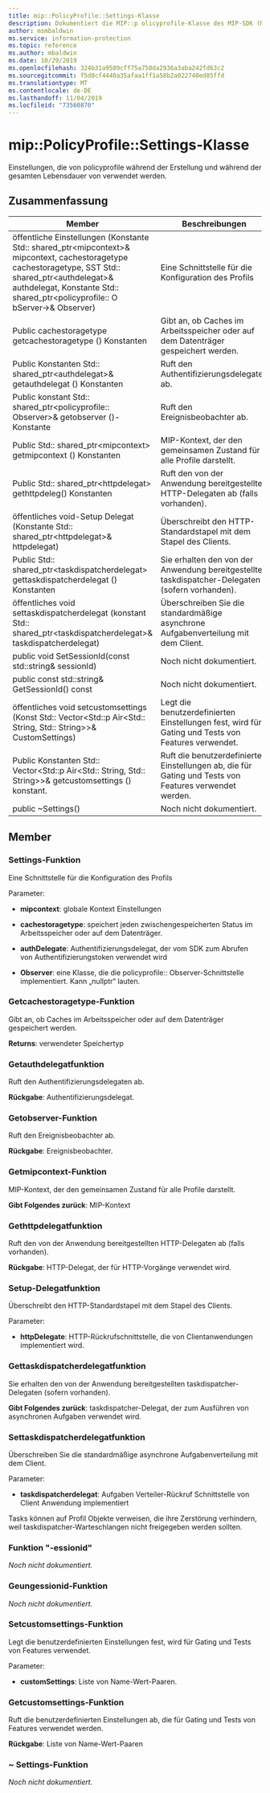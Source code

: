 ```yaml
---
title: mip::PolicyProfile::Settings-Klasse
description: Dokumentiert die MIP::p olicyprofile-Klasse des MIP-SDK (Microsoft Information Protection).
author: msmbaldwin
ms.service: information-protection
ms.topic: reference
ms.author: mbaldwin
ms.date: 10/29/2019
ms.openlocfilehash: 324b31a9589cff75a758da2936a3aba242fd63c2
ms.sourcegitcommit: f5d8cf4440a35afaa1ff1a58b2a022740ed85ffd
ms.translationtype: MT
ms.contentlocale: de-DE
ms.lasthandoff: 11/04/2019
ms.locfileid: "73560870"
---
```

# <a name="class-mippolicyprofilesettings"></a>mip::PolicyProfile::Settings-Klasse 
Einstellungen, die von policyprofile während der Erstellung und während der gesamten Lebensdauer von verwendet werden.
  
## <a name="summary"></a>Zusammenfassung
 Member                        | Beschreibungen                                
--------------------------------|---------------------------------------------
öffentliche Einstellungen (Konstante Std:: shared_ptr\<mipcontext\>& mipcontext, cachestoragetype cachestoragetype, SST Std:: shared_ptr\<authdelegat\>& authdelegat, Konstante Std:: shared_ptr\<policyprofile:: O bServer-\>& Observer)  |  Eine Schnittstelle für die Konfiguration des Profils
Public cachestoragetype getcachestoragetype () Konstanten  |  Gibt an, ob Caches im Arbeitsspeicher oder auf dem Datenträger gespeichert werden.
Public Konstanten Std:: shared_ptr\<authdelegat\>& getauthdelegat () Konstanten  |  Ruft den Authentifizierungsdelegaten ab.
Public konstant Std:: shared_ptr\<policyprofile:: Observer\>& getobserver ()-Konstante  |  Ruft den Ereignisbeobachter ab.
Public Std:: shared_ptr\<mipcontext\> getmipcontext () Konstanten  |  MIP-Kontext, der den gemeinsamen Zustand für alle Profile darstellt.
Public Std:: shared_ptr\<httpdelegat\> gethttpdeleg() Konstanten  |  Ruft den von der Anwendung bereitgestellten HTTP-Delegaten ab (falls vorhanden).
öffentliches void-Setup Delegat (Konstante Std:: shared_ptr\<httpdelegat\>& httpdelegat)  |  Überschreibt den HTTP-Standardstapel mit dem Stapel des Clients.
Public Std:: shared_ptr\<taskdispatcherdelegat\> gettaskdispatcherdelegat () Konstanten  |  Sie erhalten den von der Anwendung bereitgestellten taskdispatcher-Delegaten (sofern vorhanden).
öffentliches void settaskdispatcherdelegat (konstant Std:: shared_ptr\<taskdispatcherdelegat\>& taskdispatcherdelegat)  |  Überschreiben Sie die standardmäßige asynchrone Aufgabenverteilung mit dem Client.
public void SetSessionId(const std::string& sessionId)  | Noch nicht dokumentiert.
public const std::string& GetSessionId() const  | Noch nicht dokumentiert.
öffentliches void setcustomsettings (Konst Std:: Vector\<Std::p Air\<Std:: String, Std:: String\>\>& CustomSettings)  |  Legt die benutzerdefinierten Einstellungen fest, wird für Gating und Tests von Features verwendet.
Public Konstanten Std:: Vector\<Std::p Air\<Std:: String, Std:: String\>\>& getcustomsettings () konstant.  |  Ruft die benutzerdefinierten Einstellungen ab, die für Gating und Tests von Features verwendet werden.
public ~Settings()  | Noch nicht dokumentiert.
  
## <a name="members"></a>Member
  
### <a name="settings-function"></a>Settings-Funktion
Eine Schnittstelle für die Konfiguration des Profils

Parameter:  
* **mipcontext**: globale Kontext Einstellungen 


* **cachestoragetype**: speichert jeden zwischengespeicherten Status im Arbeitsspeicher oder auf dem Datenträger. 


* **authDelegate**: Authentifizierungsdelegat, der vom SDK zum Abrufen von Authentifizierungstoken verwendet wird 


* **Observer**: eine Klasse, die die policyprofile:: Observer-Schnittstelle implementiert. Kann „nullptr“ lauten.


  
### <a name="getcachestoragetype-function"></a>Getcachestoragetype-Funktion
Gibt an, ob Caches im Arbeitsspeicher oder auf dem Datenträger gespeichert werden.

  
**Returns**: verwendeter Speichertyp
  
### <a name="getauthdelegate-function"></a>Getauthdelegatfunktion
Ruft den Authentifizierungsdelegaten ab.

  
**Rückgabe**: Authentifizierungsdelegat.
  
### <a name="getobserver-function"></a>Getobserver-Funktion
Ruft den Ereignisbeobachter ab.

  
**Rückgabe**: Ereignisbeobachter.
  
### <a name="getmipcontext-function"></a>Getmipcontext-Funktion
MIP-Kontext, der den gemeinsamen Zustand für alle Profile darstellt.

  
**Gibt Folgendes zurück**: MIP-Kontext
  
### <a name="gethttpdelegate-function"></a>Gethttpdelegatfunktion
Ruft den von der Anwendung bereitgestellten HTTP-Delegaten ab (falls vorhanden).

  
**Rückgabe**: HTTP-Delegat, der für HTTP-Vorgänge verwendet wird.
  
### <a name="sethttpdelegate-function"></a>Setup-Delegatfunktion
Überschreibt den HTTP-Standardstapel mit dem Stapel des Clients.

Parameter:  
* **httpDelegate**: HTTP-Rückrufschnittstelle, die von Clientanwendungen implementiert wird.


  
### <a name="gettaskdispatcherdelegate-function"></a>Gettaskdispatcherdelegatfunktion
Sie erhalten den von der Anwendung bereitgestellten taskdispatcher-Delegaten (sofern vorhanden).

  
**Gibt Folgendes zurück**: taskdispatcher-Delegat, der zum Ausführen von asynchronen Aufgaben verwendet wird.
  
### <a name="settaskdispatcherdelegate-function"></a>Settaskdispatcherdelegatfunktion
Überschreiben Sie die standardmäßige asynchrone Aufgabenverteilung mit dem Client.

Parameter:  
* **taskdispatcherdelegat**: Aufgaben Verteiler-Rückruf Schnittstelle von Client Anwendung implementiert


Tasks können auf Profil Objekte verweisen, die ihre Zerstörung verhindern, weil taskdispatcher-Warteschlangen nicht freigegeben werden sollten.
  
### <a name="setsessionid-function"></a>Funktion "-essionid"
_Noch nicht dokumentiert._

  
### <a name="getsessionid-function"></a>Geungessionid-Funktion
_Noch nicht dokumentiert._

  
### <a name="setcustomsettings-function"></a>Setcustomsettings-Funktion
Legt die benutzerdefinierten Einstellungen fest, wird für Gating und Tests von Features verwendet.

Parameter:  
* **customSettings**: Liste von Name-Wert-Paaren.


  
### <a name="getcustomsettings-function"></a>Getcustomsettings-Funktion
Ruft die benutzerdefinierten Einstellungen ab, die für Gating und Tests von Features verwendet werden.

  
**Rückgabe**: Liste von Name-Wert-Paaren
  
### <a name="settings-function"></a>~ Settings-Funktion
_Noch nicht dokumentiert._
